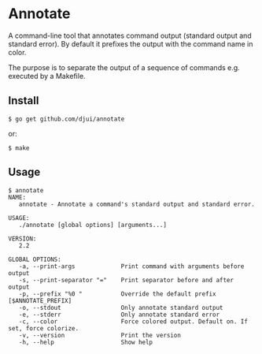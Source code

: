 # Annotate

A command-line tool that annotates command output (standard output and standard
error). By default it prefixes the output with the command name in color.

The purpose is to separate the output of a sequence of commands e.g. executed by
a Makefile.


## Install

    $ go get github.com/djui/annotate

or:

    $ make


## Usage

    $ annotate
    NAME:
       annotate - Annotate a command's standard output and standard error.

    USAGE:
       ./annotate [global options] [arguments...]

    VERSION:
       2.2

    GLOBAL OPTIONS:
       -a, --print-args             Print command with arguments before output
       -s, --print-separator "="    Print separator before and after output
       -p, --prefix "%0 "           Override the default prefix [$ANNOTATE_PREFIX]
       -o, --stdout                 Only annotate standard output
       -e, --stderr                 Only annotate standard error
       -c, --color                  Force colored output. Default on. If set, force colorize.
       -v, --version                Print the version
       -h, --help                   Show help
